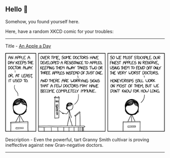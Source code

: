 ## Hello 👀

Somehow, you found yourself here.

Here, have a random XKCD comic for your troubles:

-----------------------------------

Title - [An Apple a Day](https://xkcd.com/2161)

![An Apple a Day](./random_comic.png)

Description - Even the powerful, tart Granny Smith cultivar is proving ineffective against new Gran-negative doctors.

-----------------------------------